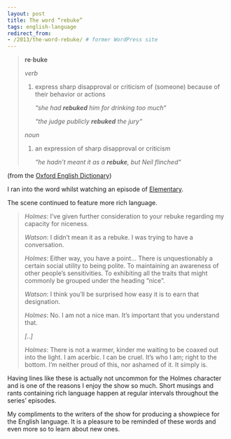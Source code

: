```yaml
---
layout: post
title: The word “rebuke”
tags: english-language
redirect_from:
- /2013/the-word-rebuke/ # former WordPress site
---
```


> **re·buke**
>
> _verb_
>
> 1. express sharp disapproval or criticism of (someone) because of their behavior or actions
>
>    _“she had **rebuked** him for drinking too much“_
>
>    _“the judge publicly **rebuked** the jury“_
>
> _noun_
>
> 1. an expression of sharp disapproval or criticism
>
>    _“he hadn’t meant it as a **rebuke**, but Neil flinched“_

<!--more-->

(from the [Oxford English Dictionary](http://www.oxforddictionaries.com/definition/english/rebuke))

I ran into the word whilst watching an episode of [Elementary](https://en.wikipedia.org/wiki/Elementary_(TV_series) "From Wikipedia: Elementary is an American drama television series that presents a contemporary Sherlock Holmes.").

The scene continued to feature more rich language.

> _Holmes_: I’ve given further consideration to your rebuke regarding my capacity for niceness.
>
> _Watson_: I didn’t mean it as a rebuke. I was trying to have a conversation.
>
> _Holmes_: Either way, you have a point… There is unquestionably a certain social utility to being polite. To maintaining an awareness of other people’s sensitivities. To exhibiting all the traits that might commonly be grouped under the heading “nice”.
>
> _Watson_: I think you’ll be surprised how easy it is to earn that designation.
>
> _Holmes_: No. I am not a nice man. It’s important that you understand that.
>
> _[..]_
>
> _Holmes_: There is not a warmer, kinder me waiting to be coaxed out into the light. I am acerbic. I can be cruel. It’s who I am; right to the bottom. I’m neither proud of this, nor ashamed of it. It simply is.

Having lines like these is actually not uncommon for the Holmes character and is one of the reasons I enjoy the show so much. Short musings and rants containing rich language happen at regular intervals throughout the series’ episodes.

My compliments to the writers of the show for producing a showpiece for the English language. It is a pleasure to be reminded of these words and even more so to learn about new ones.
